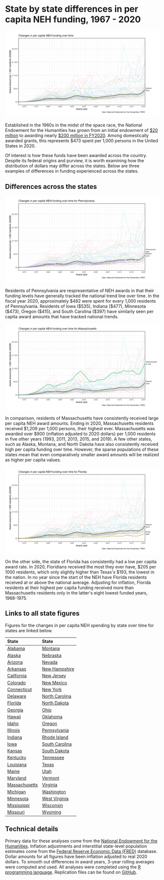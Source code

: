 ---
---

# State by state differences in per capita NEH funding, 1967 - 2020


![National Changes in per capita NEH funding over time](./figures/US.png)

Established in the 1960s in the midst of the space race, the National Endowment
for the Humanities has grown from an initial endowment of [\$20
million](https://www.neh.gov/about/history) to awarding nearly [\$200 million in
FY2020](https://www.neh.gov/sites/default/files/inline-files/NEH%202020%20Annual%20Report.pdf).
Among domestically awarded grants, this represents $473 spent per 1,000 persons
in the United States in 2020.

Of interest is how these funds have been awarded across the country. Despite its
federal origins and purview, it is worth examining how the distribution of
dollars may differ across the states. Below are three examples of differences in
funding experienced across the states.

## Differences across the states

![Changes in per capita NEH funding over time for Pennsylvania](./figures/PA.png)

Residents of Pennsylvania are respresentative of NEH awards in that their
funding levels have generally tracked the national trend line over time. In the
fiscal year 2020, approximately \$482 were spent for every 1,000 residents of
Pennsylvania. Residents of Iowa (\$535), Indiana (\$477), Minnesota (\$473),
Oregon (\$415), and South Carolina (\$397) have similarly seen per capita award
amounts that have tracked national trends.

![Changes in per capita NEH funding over time for Massachusetts](./figures/MA.png)

In comparison, residents of Massachusetts have consistently received large per
capita NEH award amounts. Ending in 2020, Massachusetts residents received
\$1,209 per 1,000 persons, their highest ever. Massachusetts was awarded over
\$900 (inflation adjusted to 2020 dollars) per 1,000 residents in five other
years (1993, 2011, 2013, 2015, and 2019). A few other states, such as Alaska,
Montana, and North Dakota have also consistently received high per capita
funding over time. However, the sparse populations of these states mean that
even comparatively smaller award amounts will be realized as higher per capita
values.

![Changes in per capita NEH funding over time for Florida](./figures/FL.png)

On the other side, the state of Florida has consistently had a low per capita
award rate. In 2020, Floridians received the most they ever have, \$205 per 1000
residents, which only slightly higher than Texas's \$193, the lowest in the
nation. In no year since the start of the NEH have Florida residents received at
or above the national average. Adjusting for inflation, Florida residents at
their highest per capita funding received more than Massachusetts residents only
in the latter's eight lowest funded years, 1968-1975.

## Links to all state figures

Figures for the changes in per capita NEH spending by state over time for states
are linked below.

<!-- <div style = "margin-left: auto; margin-right: auto; width: 50%"> -->
          
| State                             | State                              |
|:----------------------------------|:-----------------------------------|
| [Alabama](./figures/AL.png)       | [Montana](./figures/MT.png)        |
| [Alaska](./figures/AK.png)        | [Nebraska](./figures/NE.png)       |
| [Arizona](./figures/AZ.png)       | [Nevada](./figures/NV.png)         |
| [Arkansas](./figures/AR.png)      | [New Hampshire](./figures/NH.png)  |
| [California](./figures/CA.png)    | [New Jersey](./figures/NJ.png)     |
| [Colorado](./figures/CO.png)      | [New Mexico](./figures/NM.png)     |
| [Connecticut](./figures/CT.png)   | [New York](./figures/NY.png)       |
| [Delaware](./figures/DE.png)      | [North Carolina](./figures/NC.png) |
| [Florida](./figures/FL.png)       | [North Dakota](./figures/ND.png)   |
| [Georgia](./figures/GA.png)       | [Ohio](./figures/OH.png)           |
| [Hawaii](./figures/HI.png)        | [Oklahoma](./figures/OK.png)       |
| [Idaho](./figures/ID.png)         | [Oregon](./figures/OR.png)         |
| [Illinois](./figures/IL.png)      | [Pennsylvania](./figures/PA.png)   |
| [Indiana](./figures/IN.png)       | [Rhode Island](./figures/RI.png)   |
| [Iowa](./figures/IA.png)          | [South Carolina](./figures/SC.png) |
| [Kansas](./figures/KS.png)        | [South Dakota](./figures/SD.png)   |
| [Kentucky](./figures/KY.png)      | [Tennessee](./figures/TN.png)      |
| [Louisiana](./figures/LA.png)     | [Texas](./figures/TX.png)          |
| [Maine](./figures/ME.png)         | [Utah](./figures/UT.png)           |
| [Maryland](./figures/MD.png)      | [Vermont](./figures/VT.png)        |
| [Massachusetts](./figures/MA.png) | [Virginia](./figures/VA.png)       |
| [Michigan](./figures/MI.png)      | [Washington](./figures/WA.png)     |
| [Minnesota](./figures/MN.png)     | [West Virginia](./figures/WV.png)  |
| [Mississippi](./figures/MS.png)   | [Wisconsin](./figures/WI.png)      |
| [Missouri](./figures/MO.png)      | [Wyoming](./figures/WY.png)        |

<!-- </div> -->

## Technical details

Primary data for these analyses come from the [National Endowment for the
Humanities](https://catalog.data.gov/organization/neh-gov). Inflation
adjustments and interstitial state-level population estimates come from the
[Federal Reserve Economic Data (FRED)](https://fred.stlouisfed.org) database.
Dollar amounts for all figures have been inflation adjusted to real 2020
dollars. To smooth out differences in award years, 3-year rolling averages were
computed and used. All analyses were completed using the [R programming language](https://cran.r-project.org). Replication files can be found on [GitHub](https://github.com/btskinner/neh).
